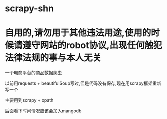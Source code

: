 # scrapy-shn

# 自用的,请勿用于其他违法用途,使用的时候请遵守网站的robot协议,出现任何触犯法律法规的事与本人无关

一个电商平台的商品数据爬虫

以前用requests + beautifulSoup写过,但是代码没有保存,现在用scrapy框架重新写一个

主要用到scrapy + xpath

后面看下时间情况应该会加入mangodb
